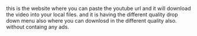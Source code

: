 this is the website where you can paste the youtube url and it will download the video into your local files.
and it is having the  different quality drop down menu also where you can downlosd in the different quality also.
without containg any ads.
